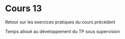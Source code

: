 # Cours 13

Retour sur les exercices pratiques du cours précédent

Temps alloué au développement du TP sous supervision
